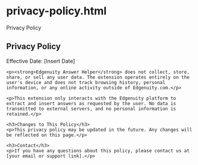 # privacy-policy.html
Privacy Policy
<!DOCTYPE html>
<html lang="en">
<head>
    <meta charset="UTF-8">
    <meta name="viewport" content="width=device-width, initial-scale=1.0">
    <title>Privacy Policy</title>
</head>
<body>
    <h2>Privacy Policy</h2>
    <p>Effective Date: [Insert Date]</p>

    <p><strong>Edgenuity Answer Helper</strong> does not collect, store, share, or sell any user data. The extension operates entirely on the user's device and does not track browsing history, personal information, or any online activity outside of Edgenuity.com.</p>

    <p>This extension only interacts with the Edgenuity platform to extract and insert answers as requested by the user. No data is transmitted to external servers, and no personal information is retained.</p>

    <h3>Changes to This Policy</h3>
    <p>This privacy policy may be updated in the future. Any changes will be reflected on this page.</p>

    <h3>Contact</h3>
    <p>If you have any questions about this policy, please contact us at [your email or support link].</p>
</body>
</html>
